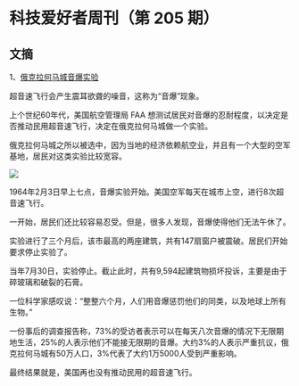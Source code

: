 # 科技爱好者周刊（第 205 期）

## 文摘

1、[俄克拉何马城音爆实验](https://en.wikipedia.org/wiki/Oklahoma_City_sonic_boom_tests)

超音速飞行会产生震耳欲聋的噪音，这称为“音爆”现象。

上个世纪60年代，美国航空管理局 FAA 想测试居民对音爆的忍耐程度，以决定是否推动民用超音速飞行，决定在俄克拉何马城做一个实验。

俄克拉何马城之所以被选中，因为当地的经济依赖航空业，并且有一个大型的空军基地，居民对这类实验比较宽容。

![](https://cdn.beekka.com/blogimg/asset/202201/bg2022010507.webp)

1964年2月3日早上七点，音爆实验开始。美国空军每天在城市上空，进行8次超音速飞行。

一开始，居民们还比较容易忍受。但是，很多人发现，音爆使得他们无法午休了。

实验进行了三个月后，该市最高的两座建筑，共有147扇窗户被震破。居民们开始要求停止实验了。

当年7月30日，实验停止。截止此时，共有9,594起建筑物损坏投诉，主要是由于碎玻璃和破裂的石膏。

一位科学家感叹说：“整整六个月，人们用音爆惩罚他们的同类，以及地球上所有生物。”

一份事后的调查报告称，73%的受访者表示可以在每天八次音爆的情况下无限期地生活，25%的人表示他们不能接无限期的音爆。大约3%的人表示严重抗议，俄克拉何马城有50万人口，3%代表了大约1万5000人受到严重影响。

最终结果就是，美国再也没有推动民用的超音速飞行。